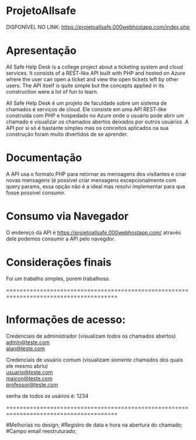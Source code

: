 # ProjetoAllsafe

DISPONÍVEL NO LINK: https://projetoallsafe.000webhostapp.com/index.php

# Apresentação

All Safe Help Desk is a college project about a ticketing system and cloud services. It consists of a REST-like API built with PHP and hosted on Azure where the user can open a ticket and view the open tickets left by other users. The API itself is quite simple but the concepts applied in its construction were a lot of fun to learn.


All Safe Help Desk é um projeto de faculdade sobre um sistema de chamados e serviços de cloud. Ele consiste em uma API REST-like construída com PHP e hospedado no Azure onde o usuário pode abrir um chamado e visualizar os chamados abertos deixados por outros usuários .A API por si só é bastante simples mas os conceitos aplicados na sua construção foram muito divertidos de se aprender.

# Documentação

A API usa o formato PHP para retornar as mensagens dos visitantes e criar novas mensagens (é possível criar mensagens excepcionalmente com query params, essa opção não é a ideal mas resolvi implementar para que fosse possível consumir.

# Consumo via Navegador

O endereço da API é https://projetoallsafe.000webhostapp.com/ através dele podemos consumir a API pelo navegdor.
# Considerações finais

Foi um trabalho simples,  porem  trabalhoso.

=======================================================================================

# Informações de acesso:
Credenciais de administrador (visualizam *todos* os chamados abertos)<br/>
admin@teste.com<br/>
alan@teste.com<br/>

Credenciais de usuário comum (visualizam *somente* chamados dos quais ele mesmo abriu)<br/>
usuario@teste.com<br/>
maicon@teste.com<br/>
professor@teste.com<br/>

senha de todos os usários é: 1234<br/>

=======================================================================================


#Melhorias no design;
#Registro de data e hora na abertura do chamado;
#Campo email reestruturado;

